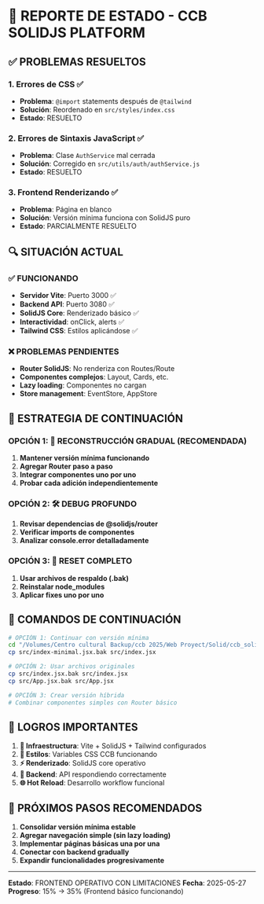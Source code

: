# 🎯 REPORTE DE ESTADO - CCB SOLIDJS PLATFORM

## ✅ PROBLEMAS RESUELTOS

### 1. Errores de CSS ✅
- **Problema**: `@import` statements después de `@tailwind`
- **Solución**: Reordenado en `src/styles/index.css`
- **Estado**: RESUELTO

### 2. Errores de Sintaxis JavaScript ✅
- **Problema**: Clase `AuthService` mal cerrada
- **Solución**: Corregido en `src/utils/auth/authService.js`
- **Estado**: RESUELTO

### 3. Frontend Renderizando ✅
- **Problema**: Página en blanco
- **Solución**: Versión mínima funciona con SolidJS puro
- **Estado**: PARCIALMENTE RESUELTO

## 🔍 SITUACIÓN ACTUAL

### ✅ FUNCIONANDO
- **Servidor Vite**: Puerto 3000 ✅
- **Backend API**: Puerto 3080 ✅
- **SolidJS Core**: Renderizado básico ✅
- **Interactividad**: onClick, alerts ✅
- **Tailwind CSS**: Estilos aplicándose ✅

### ❌ PROBLEMAS PENDIENTES
- **Router SolidJS**: No renderiza con Routes/Route
- **Componentes complejos**: Layout, Cards, etc.
- **Lazy loading**: Componentes no cargan
- **Store management**: EventStore, AppStore

## 🎯 ESTRATEGIA DE CONTINUACIÓN

### OPCIÓN 1: 🔄 RECONSTRUCCIÓN GRADUAL (RECOMENDADA)
1. **Mantener versión mínima funcionando**
2. **Agregar Router paso a paso**
3. **Integrar componentes uno por uno**
4. **Probar cada adición independientemente**

### OPCIÓN 2: 🛠️ DEBUG PROFUNDO
1. **Revisar dependencias de @solidjs/router**
2. **Verificar imports de componentes**
3. **Analizar console.error detalladamente**

### OPCIÓN 3: 🔄 RESET COMPLETO
1. **Usar archivos de respaldo (.bak)**
2. **Reinstalar node_modules**
3. **Aplicar fixes uno por uno**

## 📝 COMANDOS DE CONTINUACIÓN

```bash
# OPCIÓN 1: Continuar con versión mínima
cd "/Volumes/Centro cultural Backup/ccb 2025/Web Proyect/Solid/ccb_solidjs_platform"
cp src/index-minimal.jsx.bak src/index.jsx

# OPCIÓN 2: Usar archivos originales
cp src/index.jsx.bak src/index.jsx
cp src/App.jsx.bak src/App.jsx

# OPCIÓN 3: Crear versión híbrida
# Combinar componentes simples con Router básico
```

## 🎉 LOGROS IMPORTANTES

1. **🔧 Infraestructura**: Vite + SolidJS + Tailwind configurados
2. **🎨 Estilos**: Variables CSS CCB funcionando
3. **⚡ Renderizado**: SolidJS core operativo
4. **🔗 Backend**: API respondiendo correctamente
5. **🌐 Hot Reload**: Desarrollo workflow funcional

## 🎯 PRÓXIMOS PASOS RECOMENDADOS

1. **Consolidar versión mínima estable**
2. **Agregar navegación simple (sin lazy loading)**
3. **Implementar páginas básicas una por una**
4. **Conectar con backend gradually**
5. **Expandir funcionalidades progresivamente**

---
**Estado**: FRONTEND OPERATIVO CON LIMITACIONES
**Fecha**: 2025-05-27
**Progreso**: 15% → 35% (Frontend básico funcionando)
